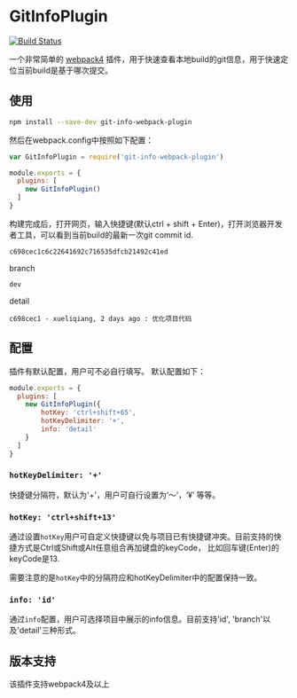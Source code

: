 # GitInfoPlugin

[![Build Status](https://travis-ci.org/xuelq007/GitInfoPlugin.svg?branch=master)](https://travis-ci.org/xuelq007/GitInfoPlugin)

一个非常简单的 [webpack4](https://webpack.js.org/) 插件，用于快速查看本地build的git信息，用于快速定位当前build是基于哪次提交。
## 使用

```bash
npm install --save-dev git-info-webpack-plugin
```

然后在webpack.config中按照如下配置：

```javascript
var GitInfoPlugin = require('git-info-webpack-plugin')

module.exports = {
  plugins: [
    new GitInfoPlugin()
  ]
}
```

构建完成后，打开网页，输入快捷键(默认ctrl + shift + Enter)，打开浏览器开发者工具，可以看到当前build的最新一次git commit id.

```
c698cec1c6c22641692c716535dfcb21492c41ed
```

branch

```
dev
```

detail

```
c698cec1 - xueliqiang, 2 days ago : 优化项目代码
```


## 配置

插件有默认配置，用户可不必自行填写。 默认配置如下：

```javascript
module.exports = {
  plugins: [
    new GitInfoPlugin({
        hotKey: 'ctrl+shift+65',
        hotKeyDelimiter: '+',
        info: 'detail'
    }
  ]
}
```

### `hotKeyDelimiter: '+'`

快捷键分隔符，默认为'+'，用户可自行设置为‘～’，‘¥’ 等等。



### `hotKey: 'ctrl+shift+13'`

通过设置`hotKey`用户可自定义快捷键以免与项目已有快捷键冲突。目前支持的快捷方式是Ctrl或Shift或Alt任意组合再加键盘的keyCode，
比如回车键(Enter)的keyCode是13.

需要注意的是`hotKey`中的分隔符应和hotKeyDelimiter中的配置保持一致。



### `info: 'id'`

通过`info`配置，用户可选择项目中展示的info信息。目前支持'id', 'branch'以及'detail'三种形式。



## 版本支持

该插件支持webpack4及以上
